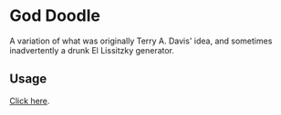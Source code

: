 # God Doodle

A variation of what was originally Terry A. Davis' idea, and sometimes inadvertently a drunk El Lissitzky generator.

## Usage

[Click here](http://13bob.net/doodle).
